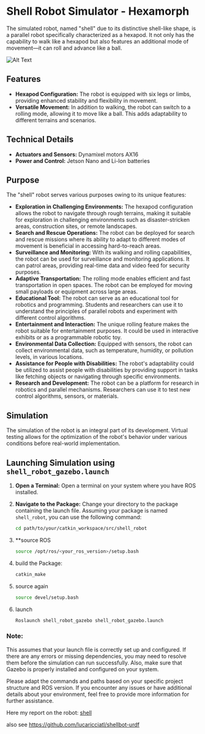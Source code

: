 # Shell Robot Simulator - Hexamorph

The simulated robot, named "shell" due to its distinctive shell-like shape, is a parallel robot specifically characterized as a hexapod. It not only has the capability to walk like a hexapod but also features an additional mode of movement—it can roll and advance like a ball.

![Alt Text](shell-robot.png) 


## Features

- **Hexapod Configuration:** The robot is equipped with six legs or limbs, providing enhanced stability and flexibility in movement.
- **Versatile Movement:** In addition to walking, the robot can switch to a rolling mode, allowing it to move like a ball. This adds adaptability to different terrains and scenarios.

## Technical Details

- **Actuators and Sensors:** Dynamixel motors AX16
- **Power and Control:** Jetson Nano and Li-Ion batteries

## Purpose

The "shell" robot serves various purposes owing to its unique features:

- **Exploration in Challenging Environments:** The hexapod configuration allows the robot to navigate through rough terrains, making it suitable for exploration in challenging environments such as disaster-stricken areas, construction sites, or remote landscapes.
- **Search and Rescue Operations:** The robot can be deployed for search and rescue missions where its ability to adapt to different modes of movement is beneficial in accessing hard-to-reach areas.
- **Surveillance and Monitoring:** With its walking and rolling capabilities, the robot can be used for surveillance and monitoring applications. It can patrol areas, providing real-time data and video feed for security purposes.
- **Adaptive Transportation:** The rolling mode enables efficient and fast transportation in open spaces. The robot can be employed for moving small payloads or equipment across large areas.
- **Educational Tool:** The robot can serve as an educational tool for robotics and programming. Students and researchers can use it to understand the principles of parallel robots and experiment with different control algorithms.
- **Entertainment and Interaction:** The unique rolling feature makes the robot suitable for entertainment purposes. It could be used in interactive exhibits or as a programmable robotic toy.
- **Environmental Data Collection:** Equipped with sensors, the robot can collect environmental data, such as temperature, humidity, or pollution levels, in various locations.
- **Assistance for People with Disabilities:** The robot's adaptability could be utilized to assist people with disabilities by providing support in tasks like fetching objects or navigating through specific environments.
- **Research and Development:** The robot can be a platform for research in robotics and parallel mechanisms. Researchers can use it to test new control algorithms, sensors, or materials.

## Simulation

The simulation of the robot is an integral part of its development. Virtual testing allows for the optimization of the robot's behavior under various conditions before real-world implementation.

## Launching Simulation using `shell_robot_gazebo.launch`

1. **Open a Terminal:**
   Open a terminal on your system where you have ROS installed.

2. **Navigate to the Package:**
   Change your directory to the package containing the launch file. Assuming your package is named `shell_robot`, you can use the following command:
   ```bash
   cd path/to/your/catkin_workspace/src/shell_robot
3.  **source ROS
    ```bash
    source /opt/ros/<your_ros_version>/setup.bash 
4. build the Package:
    ```bash
    catkin_make
5. source again
   ```bash
   source devel/setup.bash
7. launch
   ```bash
   Roslaunch shell_robot_gazebo shell_robot_gazebo.launch

### Note:
This assumes that your launch file is correctly set up and configured. If there are any errors or missing dependencies, you may need to resolve them before the simulation can run successfully. Also, make sure that Gazebo is properly installed and configured on your system.

Please adapt the commands and paths based on your specific project structure and ROS version. If you encounter any issues or have additional details about your environment, feel free to provide more information for further assistance.

Here my report on the robot: [shell](https://github.com/lucaricciatl/shellbot-urdf/blob/main/relazione%20shell%20robot%20.pdf)

also see https://github.com/lucaricciatl/shellbot-urdf
